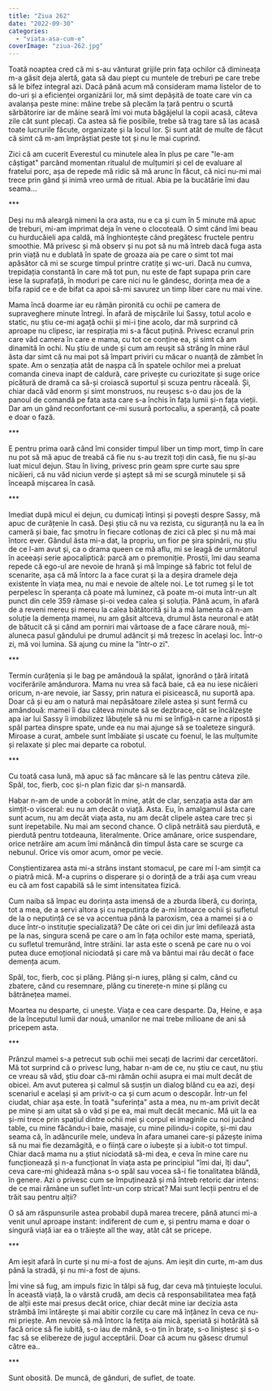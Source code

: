 ```yaml
---
title: "Ziua 262"
date: "2022-09-30"
categories: 
  - "viata-asa-cum-e"
coverImage: "ziua-262.jpg"
---
```


Toată noaptea cred că mi s-au vânturat grijile prin fața ochilor că dimineața m-a găsit deja alertă, gata să dau piept cu muntele de treburi pe care trebe să le bifez integral azi. Dacă până acum mă consideram mama listelor de to do-uri și a eficienței organizării lor, mă simt depășită de toate care vin ca avalanșa peste mine: mâine trebe să plecăm la țară pentru o scurtă sărbătorire iar de mâine seară îmi voi muta băgăjelul la copii acasă, câteva zile cât sunt plecați. Ca astea să fie posibile, trebe să trag tare să las acasă toate lucrurile făcute, organizate și la locul lor. Și sunt atât de multe de făcut că simt că m-am împrăștiat peste tot și nu le mai cuprind.

Zici că am cucerit Everestul cu minutele alea în plus pe care "le-am câștigat" parcând momentan ritualul de mulțumiri și cel de evaluare al fratelui porc, așa de repede mă ridic să mă arunc în făcut, că nici nu-mi mai trece prin gând și inimă vreo urmă de ritual. Abia pe la bucătărie îmi dau seama…

\*\*\*

Deși nu mă aleargă nimeni la ora asta, nu e ca și cum în 5 minute mă apuc de treburi, mi-am imprimat deja în vene o clocoteală. O simt când îmi beau cu hurducăieli apa caldă, mă înghiontește când pregătesc fructele pentru smoothie. Mă privesc și mă observ și nu pot să nu mă întreb dacă fuga asta prin viață nu e dublată în spate de groaza aia pe care o simt tot mai apăsător că mi se scurge timpul printre cratițe și wc-uri. Dacă nu cumva, trepidația constantă în care mă tot pun, nu este de fapt supapa prin care iese la suprafață, în moduri pe care nici nu le gândesc, dorința mea de a bifa rapid ce e de bifat ca apoi să-mi savurez un timp liber care nu mai vine.

Mama încă doarme iar eu rămân pironită cu ochii pe camera de supraveghere minute întregi. În afară de mișcările lui Sassy, totul acolo e static, nu știu ce-mi agață ochii și mi-i ține acolo, dar mă surprind că aproape nu clipesc, iar respirația mi s-a făcut puțină. Privesc ecranul prin care văd camera în care e mama, cu tot ce conține ea, și simt că am dinamită în ochi. Nu știu de unde și cum am reușit să strâng în mine răul ăsta dar simt că nu mai pot să împart priviri cu măcar o nuanță de zâmbet în spate. Am o senzația atât de nașpa că în spatele ochilor mei a preluat comanda cineva inapt de caldură, care privește cu curiozitate și suge orice picătură de dramă ca să-și croiască suportul și scuza pentru răceală. Și, chiar dacă văd enorm și simt monstruos, nu reușesc s-o dau jos de la panoul de comandă pe fata asta care s-a închis în fața lumii și-n fața vieții. Dar am un gând reconfortant ce-mi susură portocaliu, a speranță, că poate e doar o fază. 

\*\*\*

E pentru prima oară când îmi consider timpul liber un timp mort, timp în care nu pot să mă apuc de treabă că fie nu s-au trezit toți din casă, fie nu și-au luat micul dejun. Stau în living, privesc prin geam spre curte sau spre nicăieri, că nu văd niciun verde și aștept să mi se scurgă minutele și să înceapă mișcarea în casă. 

\*\*\*

Imediat după micul ei dejun, cu dumicați întinși și povești despre Sassy, mă apuc de curățenie în casă. Deși știu că nu va rezista, cu siguranță nu la ea în cameră și baie, fac șmotru în fiecare cotlonaș de zici că plec și nu mă mai întorc ever. Gândul ăsta mi-a dat, la propriu, un fior pe șira spinării, nu știu de ce l-am avut și, ca o drama queen ce mă aflu, mi se leagă de următorul în aceeași serie apocaliptică: parcă am o premoniție. Prostii, îmi dau seama repede că ego-ul are nevoie de hrană și mă împinge să fabric tot felul de scenarite, așa că mă întorc la a face curat și la a deșira dramele deja existente în viața mea, nu mai e nevoie de altele noi. Le tot rumeg și le tot perpelesc în speranța că poate mă luminez, că poate m-oi muta într-un alt punct din cele 359 rămase și-oi vedea calea și soluția. Până acum, în afară de a reveni mereu și mereu la calea bătătorită și la a mă lamenta că n-am soluție la demența mamei, nu am găsit altceva, drumul ăsta neuronal e atât de bătucit că și când am porniri mai vârtoase de a face cărare nouă, mi-aluneca pasul gândului pe drumul adâncit și mă trezesc în același loc. Într-o zi, mă voi lumina. Să ajung cu mine la "într-o zi".

\*\*\*

Termin curățenia și le bag pe amândouă la spălat, ignorând o țâră iritată vociferările amândurora. Mama nu vrea să facă baie, că ea nu iese nicăieri oricum, n-are nevoie, iar Sassy, prin natura ei pisicească, nu suportă apa. Doar că și eu am o natură mai nepăsătoare zilele astea și sunt fermă cu amândouă: mamei îi dau câteva minute să se dezbrace, cât se încălzește apa iar lui Sassy îi imobilizez lăbuțele să nu mi se înfigă-n carne a ripostă și spăl partea dinspre spate, unde ea nu mai ajunge să se toaleteze singură. Miroase a curat, ambele sunt îmbăiate și uscate cu foenul, le las mulțumite și relaxate și plec mai departe ca robotul.

\*\*\*

Cu toată casa lună, mă apuc să fac mâncare să le las pentru câteva zile. Spăl, toc, fierb, coc și-n plan fizic dar și-n mansardă.

Habar n-am de unde a coborât în mine, atât de clar, senzația asta dar am simțit-o visceral: eu nu am decât o viață. Asta. Eu, în amalgamul ăsta care sunt acum, nu am decât viața asta, nu am decât clipele astea care trec și sunt irepetabile. Nu mai am second chance. O clipă netrăită sau pierdută, e pierdută pentru totdeauna, literalmente. Orice amânare, orice suspendare, orice netrăire am acum îmi mănâncă din timpul ăsta care se scurge ca nebunul. Orice vis omor acum, omor pe vecie. 

Conștientizarea asta mi-a strâns instant stomacul, pe care mi l-am simțit ca o piatră mică. M-a cuprins o disperare și o dorință de a trăi așa cum vreau eu că am fost capabilă să le simt intensitatea fizică. 

Cum naiba să împac eu dorința asta imensă de a zburda liberă, cu dorința, tot a mea, de a servi altora și cu neputința de a-mi întoarce ochii și sufletul de la o neputință ce se va accentua până la paroxism, cea a mamei și a o duce într-o instituție specializată? De câte ori cei din jur îmi defilează asta pe la nas, singura scenă pe care o am în fața ochilor este mama, speriată, cu sufletul tremurând, între străini. Iar asta este o scenă pe care nu o voi putea duce emoțional niciodată și care mă va bântui mai rău decât o face demența acum.

Spăl, toc, fierb, coc și plâng. Plâng și-n iureș, plâng și calm, când cu zbatere, când cu resemnare, plâng cu tinerețe-n mine și plâng cu bătrânețea mamei. 

Moartea nu desparte, ci unește. Viața e cea care desparte. Da, Heine, e așa de la începutul lumii dar nouă, umanilor ne mai trebe milioane de ani să pricepem asta.

\*\*\*

Prânzul mamei s-a petrecut sub ochii mei secați de lacrimi dar cercetători. Mă tot surprind că o privesc lung, habar n-am de ce, nu știu ce caut, nu știu ce vreau să văd, știu doar că-mi rămân ochii asupra ei mai mult decât de obicei. Am avut puterea și calmul să susțin un dialog blând cu ea azi, deși scenariul e același și am privit-o ca și cum acum o descopăr. Într-un fel ciudat, chiar așa este. În toată "suferința" asta a mea, nu m-am privit decât pe mine și am uitat să o văd și pe ea, mai mult decât mecanic. Mă uit la ea și-mi trece prin spațiul dintre ochii mei și corpul ei imaginile cu noi jucând table, cu mine făcându-i baie, masaje, cu mine pilindu-i copite, și-mi dau seama că, în adâncurile mele, undeva în afara umanei care-și păzește inima să nu mai fie dezamăgită, e o ființă care o iubește și a iubit-o tot timpul. Chiar dacă mama nu a știut niciodată să-mi dea, e ceva în mine care nu funcționează și n-a funcționat în viața asta pe principiul "îmi dai, îți dau", ceva care-mi ghidează mâna s-o spăl sau vocea să-i fie tonalitatea blândă, în genere. Azi o privesc cum se împuținează și mă întreb retoric dar intens: de ce mai rămâne un suflet într-un corp stricat? Mai sunt lecții pentru el de trăit sau pentru alții? 

O să am răspunsurile astea probabil după marea trecere, până atunci mi-a venit unul aproape instant: indiferent de cum e, și pentru mama e doar o singură viață iar ea o trăiește all the way, atât cât se pricepe. 

\*\*\*

Am ieșit afară în curte și nu mi-a fost de ajuns. Am ieșit din curte, m-am dus până la stradă, și nu mi-a fost de ajuns.

Îmi vine să fug, am impuls fizic în tălpi să fug, dar ceva mă țintuiește locului. În această viață, la o vârstă crudă, am decis că responsabilitatea mea față de alții este mai presus decât orice, chiar decât mine iar decizia asta strâmbă îmi întărește și mai abitir corzile cu care mă înțânez în ceva ce nu-mi priește. Am nevoie să mă întorc la fetița aia mică, speriată și hotărâtă să facă orice să fie iubită, s-o iau de mână, s-o țin în brațe, s-o liniștesc și s-o fac să se elibereze de jugul acceptării. Doar că acum nu găsesc drumul către ea..

\*\*\*

Sunt obosită. De muncă, de gânduri, de suflet, de toate.
